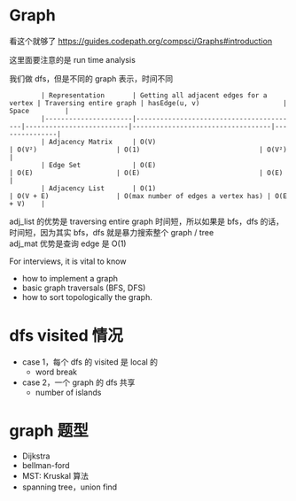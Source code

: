 # Graph

看这个就够了
https://guides.codepath.org/compsci/Graphs#introduction

这里面要注意的是 run time analysis

我们做 dfs，但是不同的 graph 表示，时间不同

```
        | Representation       | Getting all adjacent edges for a vertex | Traversing entire graph | hasEdge(u, v)                     | Space         |
        |----------------------|-----------------------------------------|--------------------------|-----------------------------------|---------------|
        | Adjacency Matrix     | O(V)                                   | O(V²)                    | O(1)                              | O(V²)         |
        | Edge Set             | O(E)                                   | O(E)                     | O(E)                              | O(E)          |
        | Adjacency List       | O(1)                                   | O(V + E)                 | O(max number of edges a vertex has) | O(E + V)    |
```

adj_list 的优势是 traversing entire graph 时间短，所以如果是 bfs，dfs 的话，时间短，因为其实 bfs，dfs 就是暴力搜索整个 graph / tree  
adj_mat 优势是查询 edge 是 O(1)

For interviews, it is vital to know

- how to implement a graph
- basic graph traversals (BFS, DFS)
- how to sort topologically the graph.

# dfs visited 情况

- case 1，每个 dfs 的 visited 是 local 的
  - word break
- case 2，一个 graph 的 dfs 共享
  - number of islands

# graph 题型

- Dijkstra
- bellman-ford
- MST: Kruskal 算法
- spanning tree，union find
